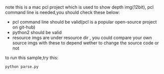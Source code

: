 note this is a mac pcl project which is used to show depth img(12bit), pcl command line is needed,you should check these below:

- pcl command line should be valid(pcl is a popular open-source project on git-hub)
- python2 should be valid
- resource imgs are under resource dir , you could compare your own source imgs with these to depend wether to change the source code or not

to run this sample,try this:
```
python parse.py
```
